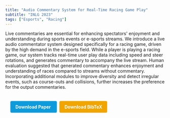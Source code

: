 ```yaml
---
title: "Audio Commentary System for Real-Time Racing Game Play"
subtitle: "INLG 2023"
tags: ["Esports", "Racing"]
---
```


Live commentaries are essential for enhancing spectators' enjoyment and understanding during sports events or e-sports streams. We introduce a live audio commentator system designed specifically for a racing game, driven by the high demand in the e-sports field. While a player is playing a racing game, our system tracks real-time user play data including speed and steer rotations, and generates commentary to accompany the live stream. Human evaluation suggested that generated commentary enhances enjoyment and understanding of races compared to streams without commentary. Incorporating additional modules to improve diversity and detect irregular events, such as course-outs and collisions, further increases the preference for the output commentaries.



<div style="margin-top: 1rem; padding: 1rem; display: inline-block;">

  <a href="https://aclanthology.org/2023.inlg-demos.4/" target="_blank" style="background-color: #0d9bdc; color: white; padding: 10px 16px; margin-right: 8px; text-decoration: none; border-radius: 4px; font-weight: bold;">
    Download Paper
  </a>

  <a href="../bib/audio-commentary-system-for-real-time-racing-game-play.bib" download style="background-color: #f0a500; color: white; padding: 10px 16px; text-decoration: none; border-radius: 4px; font-weight: bold;">
    Download BibTeX
  </a>

</div>
